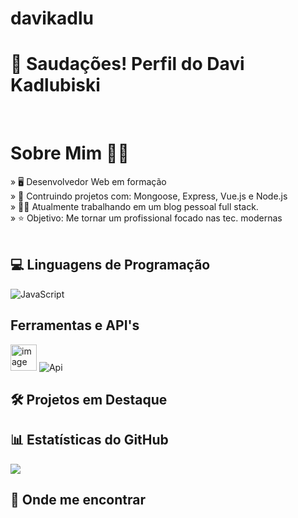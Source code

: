 # davikadlu

<h1>🖖 Saudações! Perfil do Davi Kadlubiski </h1>
<br/>

<h1>Sobre Mim 🙋‍♂️</h1>

 » 🖥️ Desenvolvedor Web em formação <br/>
 » 🌱 Contruindo projetos com: Mongoose, Express, Vue.js e Node.js <br/>
 » 🧑‍🔧 Atualmente trabalhando em um blog pessoal full stack. <br/>
 » ⭐ Objetivo: Me tornar um profissional focado nas tec. modernas
 <br/>
<br/>

##  💻 Linguagens de Programação
<div>
  <div class='javascript'>
    <img alt="JavaScript" src="https://skillicons.dev/icons?i=html,css,js,mongodb,express,vue,node"></div>
</div>

## Ferramentas e API's
<div>
  <div class='api'>
    <img height="42" alt="image" src="https://github.com/user-attachments/assets/7d71d31b-fb2b-4c54-8625-ceaf4c4e47d6" />
    <img alt="Api" src='https://skillicons.dev/icons?i=git,github,vscode'>

  </div>
</div>


## 🛠️ Projetos em Destaque



## 📊 Estatísticas do GitHub
<img src="https://github-readme-stats.vercel.app/api?username=kadlu667&show_icons=true&theme=default#gh-light-mode-only&icon_color=440439"/>

## 📍 Onde me encontrar
